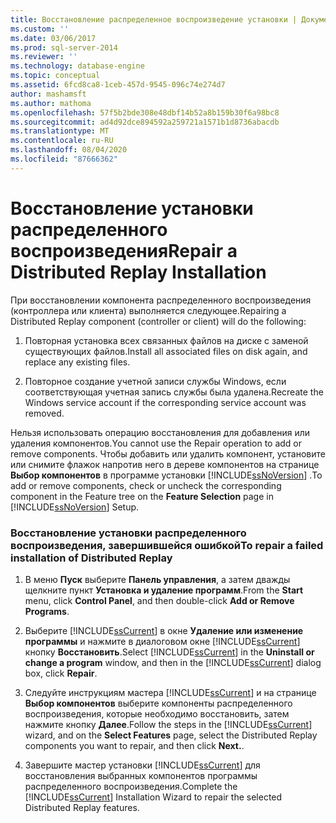 ```yaml
---
title: Восстановление распределенное воспроизведение установки | Документация Майкрософт
ms.custom: ''
ms.date: 03/06/2017
ms.prod: sql-server-2014
ms.reviewer: ''
ms.technology: database-engine
ms.topic: conceptual
ms.assetid: 6fcd8ca8-1ceb-457d-9545-096c74e274d7
author: mashamsft
ms.author: mathoma
ms.openlocfilehash: 57f5b2bde308e48dbf14b52a8b159b30f6a98bc8
ms.sourcegitcommit: ad4d92dce894592a259721a1571b1d8736abacdb
ms.translationtype: MT
ms.contentlocale: ru-RU
ms.lasthandoff: 08/04/2020
ms.locfileid: "87666362"
---
```

# <a name="repair-a-distributed-replay-installation"></a><span data-ttu-id="50a27-102">Восстановление установки распределенного воспроизведения</span><span class="sxs-lookup"><span data-stu-id="50a27-102">Repair a Distributed Replay Installation</span></span>
  <span data-ttu-id="50a27-103">При восстановлении компонента распределенного воспроизведения (контроллера или клиента) выполняется следующее.</span><span class="sxs-lookup"><span data-stu-id="50a27-103">Repairing a Distributed Replay component (controller or client) will do the following:</span></span>  
  
1.  <span data-ttu-id="50a27-104">Повторная установка всех связанных файлов на диске с заменой существующих файлов.</span><span class="sxs-lookup"><span data-stu-id="50a27-104">Install all associated files on disk again, and replace any existing files.</span></span>  
  
2.  <span data-ttu-id="50a27-105">Повторное создание учетной записи службы Windows, если соответствующая учетная запись службы была удалена.</span><span class="sxs-lookup"><span data-stu-id="50a27-105">Recreate the Windows service account if the corresponding service account was removed.</span></span>  
  
 <span data-ttu-id="50a27-106">Нельзя использовать операцию восстановления для добавления или удаления компонентов.</span><span class="sxs-lookup"><span data-stu-id="50a27-106">You cannot use the Repair operation to add or remove components.</span></span> <span data-ttu-id="50a27-107">Чтобы добавить или удалить компонент, установите или снимите флажок напротив него в дереве компонентов на странице **Выбор компонентов** в программе установки [!INCLUDE[ssNoVersion](../../includes/ssnoversion-md.md)] .</span><span class="sxs-lookup"><span data-stu-id="50a27-107">To add or remove components, check or uncheck the corresponding component in the Feature tree on the **Feature Selection** page in [!INCLUDE[ssNoVersion](../../includes/ssnoversion-md.md)] Setup.</span></span>  
  
### <a name="to-repair-a-failed-installation-of-distributed-replay"></a><span data-ttu-id="50a27-108">Восстановление установки распределенного воспроизведения, завершившейся ошибкой</span><span class="sxs-lookup"><span data-stu-id="50a27-108">To repair a failed installation of Distributed Replay</span></span>  
  
1.  <span data-ttu-id="50a27-109">В меню **Пуск** выберите **Панель управления**, а затем дважды щелкните пункт **Установка и удаление программ**.</span><span class="sxs-lookup"><span data-stu-id="50a27-109">From the **Start** menu, click **Control Panel**, and then double-click **Add or Remove Programs**.</span></span>  
  
2.  <span data-ttu-id="50a27-110">Выберите [!INCLUDE[ssCurrent](../../includes/sscurrent-md.md)] в окне **Удаление или изменение программы** и нажмите в диалоговом окне [!INCLUDE[ssCurrent](../../includes/sscurrent-md.md)] кнопку **Восстановить**.</span><span class="sxs-lookup"><span data-stu-id="50a27-110">Select [!INCLUDE[ssCurrent](../../includes/sscurrent-md.md)] in the **Uninstall or change a program** window, and then in the [!INCLUDE[ssCurrent](../../includes/sscurrent-md.md)] dialog box, click **Repair**.</span></span>  
  
3.  <span data-ttu-id="50a27-111">Следуйте инструкциям мастера [!INCLUDE[ssCurrent](../../includes/sscurrent-md.md)] и на странице **Выбор компонентов** выберите компоненты распределенного воспроизведения, которые необходимо восстановить, затем нажмите кнопку **Далее**.</span><span class="sxs-lookup"><span data-stu-id="50a27-111">Follow the steps in the [!INCLUDE[ssCurrent](../../includes/sscurrent-md.md)] wizard, and on the **Select Features** page, select the Distributed Replay components you want to repair, and then click **Next.**.</span></span>  
  
4.  <span data-ttu-id="50a27-112">Завершите мастер установки [!INCLUDE[ssCurrent](../../includes/sscurrent-md.md)] для восстановления выбранных компонентов программы распределенного воспроизведения.</span><span class="sxs-lookup"><span data-stu-id="50a27-112">Complete the [!INCLUDE[ssCurrent](../../includes/sscurrent-md.md)] Installation Wizard to repair the selected Distributed Replay features.</span></span>  
  
  
